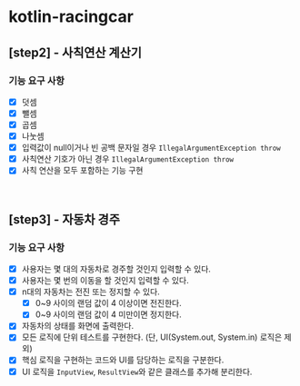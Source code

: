 # kotlin-racingcar

## [step2] - 사칙연산 계산기
### 기능 요구 사항
- [x] 덧셈
- [x] 뺄셈
- [x] 곱셈
- [x] 나눗셈
- [x] 입력값이 null이거나 빈 공백 문자일 경우 `IllegalArgumentException throw`
- [x] 사칙연산 기호가 아닌 경우 `IllegalArgumentException throw`
- [x] 사칙 연산을 모두 포함하는 기능 구현

<br>

## [step3] - 자동차 경주
### 기능 요구 사항
- [x] 사용자는 몇 대의 자동차로 경주할 것인지 입력할 수 있다.
- [x] 사용자는 몇 번의 이동을 할 것인지 입력할 수 있다.
- [x] n대의 자동차는 전진 또는 정지할 수 있다.
  - [x] 0~9 사이의 랜덤 값이 4 이상이면 전진한다.
  - [x] 0~9 사이의 랜덤 값이 4 미만이면 정지한다.
- [x] 자동차의 상태를 화면에 출력한다.
- [x] 모든 로직에 단위 테스트를 구현한다. (단, UI(System.out, System.in) 로직은 제외)
- [x] 핵심 로직을 구현하는 코드와 UI를 담당하는 로직을 구분한다.
- [x] UI 로직을 `InputView`, `ResultView`와 같은 클래스를 추가해 분리한다.
